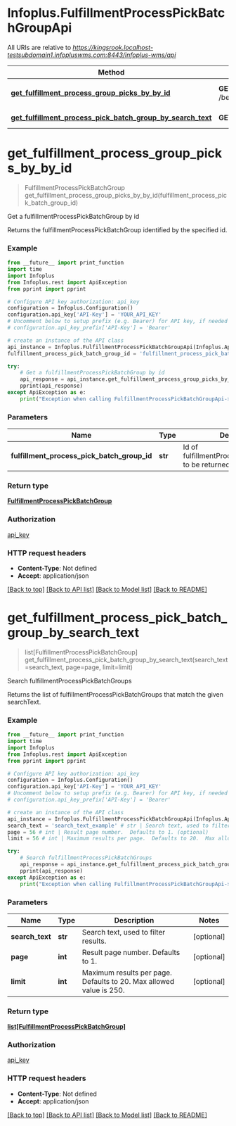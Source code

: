 # Infoplus.FulfillmentProcessPickBatchGroupApi

All URIs are relative to *https://kingsrook.localhost-testsubdomain1.infopluswms.com:8443/infoplus-wms/api*

Method | HTTP request | Description
------------- | ------------- | -------------
[**get_fulfillment_process_group_picks_by_by_id**](FulfillmentProcessPickBatchGroupApi.md#get_fulfillment_process_group_picks_by_by_id) | **GET** /beta/fulfillmentProcessPickBatchGroup/{fulfillmentProcessPickBatchGroupId} | Get a fulfillmentProcessPickBatchGroup by id
[**get_fulfillment_process_pick_batch_group_by_search_text**](FulfillmentProcessPickBatchGroupApi.md#get_fulfillment_process_pick_batch_group_by_search_text) | **GET** /beta/fulfillmentProcessPickBatchGroup/search | Search fulfillmentProcessPickBatchGroups


# **get_fulfillment_process_group_picks_by_by_id**
> FulfillmentProcessPickBatchGroup get_fulfillment_process_group_picks_by_by_id(fulfillment_process_pick_batch_group_id)

Get a fulfillmentProcessPickBatchGroup by id

Returns the fulfillmentProcessPickBatchGroup identified by the specified id.

### Example
```python
from __future__ import print_function
import time
import Infoplus
from Infoplus.rest import ApiException
from pprint import pprint

# Configure API key authorization: api_key
configuration = Infoplus.Configuration()
configuration.api_key['API-Key'] = 'YOUR_API_KEY'
# Uncomment below to setup prefix (e.g. Bearer) for API key, if needed
# configuration.api_key_prefix['API-Key'] = 'Bearer'

# create an instance of the API class
api_instance = Infoplus.FulfillmentProcessPickBatchGroupApi(Infoplus.ApiClient(configuration))
fulfillment_process_pick_batch_group_id = 'fulfillment_process_pick_batch_group_id_example' # str | Id of fulfillmentProcessPickBatchGroup to be returned.

try:
    # Get a fulfillmentProcessPickBatchGroup by id
    api_response = api_instance.get_fulfillment_process_group_picks_by_by_id(fulfillment_process_pick_batch_group_id)
    pprint(api_response)
except ApiException as e:
    print("Exception when calling FulfillmentProcessPickBatchGroupApi->get_fulfillment_process_group_picks_by_by_id: %s\n" % e)
```

### Parameters

Name | Type | Description  | Notes
------------- | ------------- | ------------- | -------------
 **fulfillment_process_pick_batch_group_id** | **str**| Id of fulfillmentProcessPickBatchGroup to be returned. | 

### Return type

[**FulfillmentProcessPickBatchGroup**](FulfillmentProcessPickBatchGroup.md)

### Authorization

[api_key](../README.md#api_key)

### HTTP request headers

 - **Content-Type**: Not defined
 - **Accept**: application/json

[[Back to top]](#) [[Back to API list]](../README.md#documentation-for-api-endpoints) [[Back to Model list]](../README.md#documentation-for-models) [[Back to README]](../README.md)

# **get_fulfillment_process_pick_batch_group_by_search_text**
> list[FulfillmentProcessPickBatchGroup] get_fulfillment_process_pick_batch_group_by_search_text(search_text=search_text, page=page, limit=limit)

Search fulfillmentProcessPickBatchGroups

Returns the list of fulfillmentProcessPickBatchGroups that match the given searchText.

### Example
```python
from __future__ import print_function
import time
import Infoplus
from Infoplus.rest import ApiException
from pprint import pprint

# Configure API key authorization: api_key
configuration = Infoplus.Configuration()
configuration.api_key['API-Key'] = 'YOUR_API_KEY'
# Uncomment below to setup prefix (e.g. Bearer) for API key, if needed
# configuration.api_key_prefix['API-Key'] = 'Bearer'

# create an instance of the API class
api_instance = Infoplus.FulfillmentProcessPickBatchGroupApi(Infoplus.ApiClient(configuration))
search_text = 'search_text_example' # str | Search text, used to filter results. (optional)
page = 56 # int | Result page number.  Defaults to 1. (optional)
limit = 56 # int | Maximum results per page.  Defaults to 20.  Max allowed value is 250. (optional)

try:
    # Search fulfillmentProcessPickBatchGroups
    api_response = api_instance.get_fulfillment_process_pick_batch_group_by_search_text(search_text=search_text, page=page, limit=limit)
    pprint(api_response)
except ApiException as e:
    print("Exception when calling FulfillmentProcessPickBatchGroupApi->get_fulfillment_process_pick_batch_group_by_search_text: %s\n" % e)
```

### Parameters

Name | Type | Description  | Notes
------------- | ------------- | ------------- | -------------
 **search_text** | **str**| Search text, used to filter results. | [optional] 
 **page** | **int**| Result page number.  Defaults to 1. | [optional] 
 **limit** | **int**| Maximum results per page.  Defaults to 20.  Max allowed value is 250. | [optional] 

### Return type

[**list[FulfillmentProcessPickBatchGroup]**](FulfillmentProcessPickBatchGroup.md)

### Authorization

[api_key](../README.md#api_key)

### HTTP request headers

 - **Content-Type**: Not defined
 - **Accept**: application/json

[[Back to top]](#) [[Back to API list]](../README.md#documentation-for-api-endpoints) [[Back to Model list]](../README.md#documentation-for-models) [[Back to README]](../README.md)

